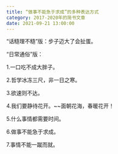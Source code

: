 ```yaml
---
title: “做事不能急于求成”的多种表达方式
category: 2017-2020年的简书文章
date: 2021-09-21 13:00:00
---
```


“话糙理不糙”版：步子迈大了会扯蛋。

“日常通俗”版：

1.一口吃不成大胖子。

2.哲学冰冻三尺，非一日之寒。

3.欲速则不达。

4.我们要静待花开。~~面朝花海，春暖花开！

5.什么事情都需要时间。

6.做事不能急于求成。

7.事情不能一蹴而就。
